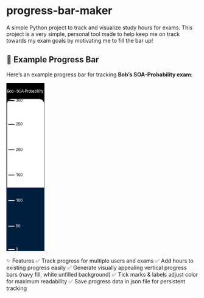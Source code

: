 # progress-bar-maker

A simple Python project to track and visualize study hours for exams. This project is a very simple, personal tool made to help keep me on track towards my exam goals by motivating me to fill the bar up!

## 🎨 Example Progress Bar

Here’s an example progress bar for tracking **Bob’s SOA-Probability exam**:

![Bob's Progress Bar](Bob_SOA-Probability.png)

✨ Features
✅ Track progress for multiple users and exams
✅ Add hours to existing progress easily
✅ Generate visually appealing vertical progress bars (navy fill, white unfilled background)
✅ Tick marks & labels adjust color for maximum readability
✅ Save progress data in json file for persistent tracking

